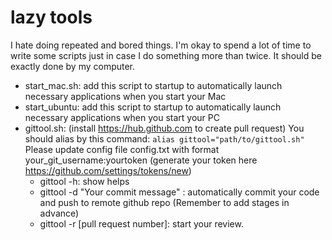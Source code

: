 # lazy tools
 I hate doing repeated and bored things. I'm okay to spend a lot of time to write some scripts just in case I do something more than twice.
 It should be exactly done by my computer.
 
 - start_mac.sh: add this script to startup to automatically launch necessary applications when you start your Mac
 - start_ubuntu: add this script to startup to automatically launch necessary applications when you start your PC
 - gittool.sh: (install https://hub.github.com to create pull request)
 You should alias by this command: `alias gittool="path/to/gittool.sh"`
 Please update config file config.txt with format your_git_username:yourtoken (generate your token here https://github.com/settings/tokens/new)
      - gittool -h: show helps
      - gittool -d "Your commit message" : automatically commit your code and push to remote github repo (Remember to add stages in advance)
      - gittool -r [pull request number]: start your review.

 

 
